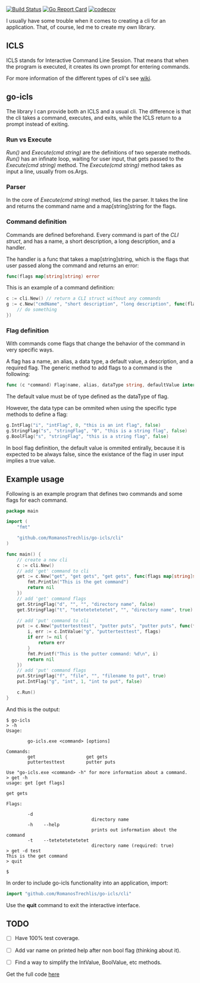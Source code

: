 [![Build Status](https://travis-ci.org/RomanosTrechlis/go-icls.svg?branch=master)](https://travis-ci.org/RomanosTrechlis/go-icls)
[![Go Report Card](https://goreportcard.com/badge/github.com/RomanosTrechlis/go-icls)](https://goreportcard.com/report/github.com/RomanosTrechlis/go-icls)
[![codecov](https://codecov.io/gh/RomanosTrechlis/go-icls/branch/master/graph/badge.svg)](https://codecov.io/gh/RomanosTrechlis/go-icls)

I usually have some trouble when it comes to creating a cli for an application. That, of course, led me to create my own library.

## ICLS

ICLS stands for Interactive Command Line Session. That means that when the program is executed, it creates its own prompt for entering commands.

For more information of the different types of cli's see [wiki](https://en.wikipedia.org/wiki/Command-line_interface#Operating_system_command-line_interfaces).

## go-icls

The library I can provide both an ICLS and a usual cli. The difference is that the cli takes a command, executes, and exits, while the ICLS return to a prompt instead of exiting.

### Run vs Execute

*Run()* and *Execute(cmd string)* are the definitions of two seperate methods. *Run()* has an infinate loop, waiting for user input, that gets passed to the *Execute(cmd string)* method. The *Execute(cmd string)* method takes as input a line, usually from os.Args.

### Parser

In the core of *Execute(cmd string)* method, lies the parser. It takes the line and returns the command name and a map[string]string for the flags.

### Command definition

Commands are defined beforehand. Every command is part of the *CLI struct*, and has a name, a short description, a long description, and a handler.

The handler is a func that takes a map[string]string, which is the flags that user passed along the command and returns an error:

```go
func(flags map[string]string) error
```

This is an example of a command definition:

```go
c := cli.New() // return a CLI struct without any commands
g := c.New("cmdName", "short description", "long description", func(flags map[string]string) {
	// do something
})
```

### Flag definition

With commands come flags that change the behavior of the command in very specific ways.

A flag has a name, an alias, a data type, a default value, a description, and a required flag. The generic method to add flags to a command is the following:

```go
func (c *command) Flag(name, alias, dataType string, defaultValue interface{}, description string, isRequired bool) error
```

The default value must be of type defined as the dataType of flag.

However, the data type can be ommited when using the specific type methods to define a flag:

```go
g.IntFlag("i", "intFlag", 0, "this is an int flag", false)
g.StringFlag("s", "stringFlag", "0", "this is a string flag", false)
g.BoolFlag("s", "stringFlag", "this is a string flag", false)
```

In bool flag definition, the default value is ommited entirally, because it is expected to be always false, since the existance of the flag in user input implies a true value.

## Example usage

Following is an example program that defines two commands and some flags for each command.

```go
package main

import (
	"fmt"

	"github.com/RomanosTrechlis/go-icls/cli"
)

func main() {
	// create a new cli
	c := cli.New()
	// add 'get' command to cli
	get := c.New("get", "get gets", "get gets", func(flags map[string]string) error {
		fmt.Println("This is the get command")
		return nil
	})
	// add 'get' command flags
	get.StringFlag("d", "", "", "directory name", false)
	get.StringFlag("t", "tetetetetetetet", "", "directory name", true)

	// add 'put' command to cli
	put := c.New("puttertesttest", "putter puts", "putter puts", func(flags map[string]string) error {
		i, err := c.IntValue("g", "puttertesttest", flags)
		if err != nil {
			return err
		}
		fmt.Printf("This is the putter command: %d\n", i)
		return nil
	})
	// add 'put' command flags
	put.StringFlag("f", "file", "", "filename to put", true)
	put.IntFlag("g", "int", 1, "int to put", false)

	c.Run()
}
```

And this is the output:

    $ go-icls
    > -h
    Usage:
    
            go-icls.exe <command> [options]
    
    Commands:
            get                   get gets
            puttertesttest        putter puts
    
    Use "go-icls.exe <command> -h" for more information about a command.
    > get -h
    usage: get [get flags]
    
    get gets
    
    Flags:
    
            -d
                                    directory name
            -h    --help
                                    prints out information about the command
            -t    --tetetetetetetet
                                    directory name (required: true)
    > get -d test
    This is the get command
    > quit

    $


In order to include go-icls functionality into an application, import:
```go
import "github.com/RomanosTrechlis/go-icls/cli"
```

Use the **quit** command to exit the interactive interface.

## TODO

- [ ] Have 100% test coverage.
- [ ] Add var name on printed help after non bool flag (thinking about it).
- [ ] Find a way to simplify the IntValue, BoolValue, etc methods.


Get the full code [here](https://github.com/RomanosTrechlis/go-icls)